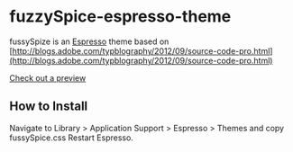 fuzzySpice-espresso-theme
=========================

fussySpize is an [Espresso](http://macrabbit.com/espresso/) theme based on [http://blogs.adobe.com/typblography/2012/09/source-code-pro.html](http://blogs.adobe.com/typblography/2012/09/source-code-pro.html)

[Check out a preview](example.png)

How to Install
--------------

Navigate to Library > Application Support > Espresso > Themes and copy fussySpice.css
Restart Espresso.
